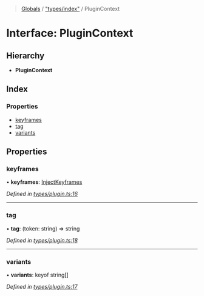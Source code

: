 > [Globals](../README.md) / ["types/index"](../modules/_types_index_.md) / PluginContext

# Interface: PluginContext

## Hierarchy

- **PluginContext**

## Index

### Properties

- [keyframes](_types_index_.plugincontext.md#keyframes)
- [tag](_types_index_.plugincontext.md#tag)
- [variants](_types_index_.plugincontext.md#variants)

## Properties

### keyframes

• **keyframes**: [InjectKeyframes](../modules/_types_index_.md#injectkeyframes)

_Defined in [types/plugin.ts:16](https://github.com/kenoxa/beamwind/blob/main/packages/beamwind/src/types/plugin.ts#L16)_

---

### tag

• **tag**: (token: string) => string

_Defined in [types/plugin.ts:18](https://github.com/kenoxa/beamwind/blob/main/packages/beamwind/src/types/plugin.ts#L18)_

---

### variants

• **variants**: keyof string[]

_Defined in [types/plugin.ts:17](https://github.com/kenoxa/beamwind/blob/main/packages/beamwind/src/types/plugin.ts#L17)_
